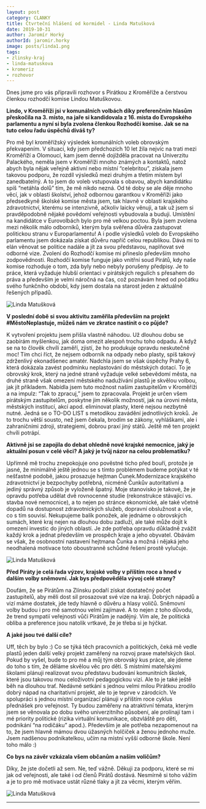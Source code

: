 ```yaml
---
layout: post
category: CLANKY
title: Čtvrteční hlášení od kormidel - Linda Matušková
date: 2019-10-31
author: Jaromír Horký
authorId: jaromir.horky
image: posts/linda1.png   
tags: 
- zlinsky-kraj
- linda-matuskova
- kromeriz
- rozhovor
---
```


Dnes jsme pro vás připravili rozhovor s Pirátkou z Kroměříže a čerstvou členkou rozhodčí komise Lindou Matuškovou.

**Lindo, v Kroměříži jsi v komunálních volbách díky preferenčním hlasům přeskočila na 3. místo, na jaře si kandidovala z 16. místa do Evropského parlamentu a nyní si byla zvolena členkou Rozhodčí komise. Jak se na tuto celou řadu úspěchů díváš ty?**

Pro mě byl kroměřížský výsledek komunálních voleb obrovským překvapením. V situaci, kdy jsem předchozích 10 let žila nejvíc na trati mezi Kroměříží a Olomoucí, kam jsem denně dojížděla pracovat na Univerzitu Palackého, neměla jsem v Kroměříži mnoho známých a kontaktů, natož abych byla nějak veřejně aktivní nebo místní “celebritou”, získala jsem takovou podporu, že rozdíl výsledků mezi druhým a třetím místem byl zanedbatelný. A to jsem do voleb vstupovala s obavou, abych kandidátku spíš “netáhla dolů” tím, že mě nikdo nezná. Od té doby se ale děje mnoho věcí, jak v oblasti školství, jehož odbornou garantkou v Kroměříži jako předsedkyně školské komise města jsem, tak hlavně v oblasti krajského zdravotnictví, kterému se intenzivně, ačkoliv laicky věnuji, a tak už jsem si pravděpodobně nějaké povědomí veřejnosti vybudovala a buduji. Umístění na kandidátce v Eurovolbách bylo pro mě velkou poctou. Byla jsem zvolena mezi několik málo odborníků, kterým byla svěřena důvěra zastupovat politickou stranu v Europarlamentu! A i podle výsledků voleb do Evropského parlamentu jsem dokázala získat důvěru napříč celou republikou. Dává mi to elán věnovat se politice nadále a jít za svou představou, naplňovat své odborné vize. Zvolení do Rozhodčí komise mi přineslo především mnoho zodpovědnosti. Rozhodčí komise funguje jako vnitřní soud Pirátů, kdy naše komise rozhoduje o tom, zda byly nebo nebyly porušeny předpisy. Je to práce, která vyžaduje hlubší orientaci v pirátských regulích s přesahem do práva a především je velmi náročná na čas, což poznávám hned od počátku svého funkčního období, kdy jsem dostala na starost jeden z aktuálně řešených případů.

![Linda Matušková](https://zlinsky.pirati.cz/assets/img/posts/linda2.jpg)

**V poslední době si svou aktivitu zaměřila především na projekt #MěstoNeplastuje, můžeš nám ve zkratce nastínit o co půjde?**

K vytvoření projektu jsem přišla vlastně náhodou. Už dlouhou dobu se zaobírám myšlenkou, jak doma omezit alespoň trochu toho odpadu. A když se na to člověk chvíli zaměří, zjistí, že ho produkuje opravdu neskutečně moc! Tím chci říct, že nejsem odborník na odpady nebo plasty, spíš takový zdrženlivý ekonadšenec amatér.  Nadchla jsem se však úspěchy Prahy 6, která dokázala zavést podmínku neplastování do městských dotací. To je obrovský krok, který na jedné straně vyžaduje velké sebevědomí města, na druhé straně však omezení městského nadužívání plastů je skvělou volbou, jak jít příkladem. Nabídla jsem tuto možnost našim zastupitelům v Kroměříži a na impulz: “Tak to zpracuj,” jsem to zpracovala.  Projekt je určen všem pirátským zastupitelům, poskytne jim několik možností, jak na úrovni města, městských institucí, akcí apod. eliminovat plasty, které nejsou nezbytně nutné. Jedná se o TO-DO LIST s metodikou zavádění jednotlivých kroků. Je to trochu větší sousto, než jsem čekala, brodím se zákony, vyhláškami, ale i zahraničními zdroji, strategiemi, dobrou praxí jiný států. Ještě mě ten projekt chvíli potrápí.

**Aktivně jsi se zapojila do debat ohledně nové krajské nemocnice, jaký je aktuální posun v celé věci? A jaký je tvůj názor na celou problematiku?**

Upřímně mě trochu znepokojuje ono pověstné ticho před bouří, protože je jasné, že minimálně ještě jednou se s tímto problémem budeme potýkat v té nešťastné podobě, jakou prosazuje hejtman Čunek.Modernizace krajského zdravotnictví je bezpochyby potřebná, nicméně Čunkův autoritativní a jediný správný způsob je vyloženě špatný. Moje stanovisko je takové, že je opravdu potřeba udělat dvě rovnocenné studie (rekonstrukce stávající vs. stavba nové nemocnice), a to nejen po stránce ekonomické, ale také včetně dopadů na dostupnost zdravotnických služeb, dopravní obslužnost a vše, co s tím souvisí. Nekupujeme balík ponožek, ale jednáme o obrovských sumách, které kraj nejen na dlouhou dobu zadluží, ale také může dojít k omezení investic do jiných oblastí. Je zde potřeba opravdu důkladně zvážit každý krok a jednat především ve prospěch kraje a jeho obyvatel. Obávám se však, že osobnostní nastavení hejtmana Čunka a možná i nějaká jeho neodhalená motivace toto oboustranně schůdné řešení prostě vylučuje.

![Linda Matušková](https://zlinsky.pirati.cz/assets/img/posts/linda3.png)

**Před Piráty je celá řada výzev, krajské volby v příštím roce a hned v dalším volby sněmovní. Jak bys předpověděla vývoj celé strany?**

Doufám, že se Pirátům na Zlínsku podaří získat dostatečný počet zastupitelů, aby měli dost sil prosazovat své vize na kraji. Dobrých nápadů a vizí máme dostatek, jde tedy hlavně o důvěru a hlasy voličů. Sněmovní volby budou i pro mě samotnou velmi zajímavé. A to nejen z toho důvodu, že trend sympatií veřejnosti vůči Pirátům je nadějný. Vím ale, že politická obliba a preference jsou natolik vrtkavé, že je třeba si je hýčkat.

**A jaké jsou tvé další cíle?**

Uff, těch by bylo :) Co se týká těch pracovních a politických, čeká mě vedle plastů jeden další velký projekt zaměřený na rozvoj praxe mateřských škol. Pokud by vyšel, bude to pro mě a můj tým obrovský kus práce, ale jdeme do toho s tím, že děláme skvělou věc pro děti. S místními mateřskými školami plánuji realizovat svou představu budování komunitních školek, které jsou takovou mou celoživotní pedagogickou vizí. Ale to je také ještě běh na dlouhou trať. Nedávné setkání s jednou velmi milou Pirátkou zrodilo dobrý nápad na charitativní projekt, ale to je teprve v zárodcích. Ve spolupráci s jednou místní organizací plánuji v příštím roce cyklus přednášek pro veřejnost. Ty budou zaměřeny na atraktivní témata, kterým jsem se věnovala po dobu svého univerzitního působení, ale prolínají tam i mé priority politické (rizika virtuální komunikace, obzvláště pro děti, podnikání “na rodičáku” apod.).  Především je ale potřeba nezapomenout na to, že jsem hlavně mámou dvou úžasných holčiček a ženou jednoho muže. Jsem nadšenou podnikatelkou, učím na místní vyšší odborné škole. Není toho málo :)

**Co bys na závěr vzkázala všem občanům a našim voličům?**

Díky, že jste dočetli až sem. Ne, teď vážně. Děkuji za podporu, které se mi jak od veřejnosti, ale také i od členů Pirátů dostává. Nesmírně si toho vážím a je to pro mě motivace ustát různé tlaky a jít za věcmi, kterým věřím.

![Linda Matušková](https://zlinsky.pirati.cz/assets/img/posts/linda4.png)

---
